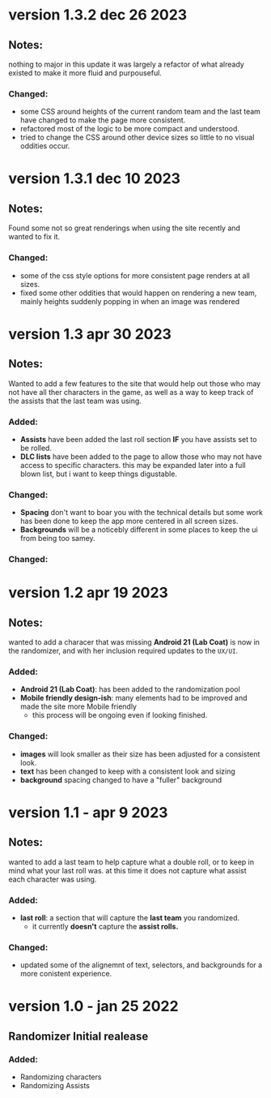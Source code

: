 # version 1.3.2 dec 26 2023

## **Notes**:
nothing to major in this update it was largely a refactor of what already existed to make it more fluid and purpouseful.

### **Changed**:
- some CSS around heights of the current random team and the last team have changed to make the page more consistent.
- refactored most of the logic to be more compact and understood.
- tried to change the CSS around other device sizes so little to no visual oddities occur.

# version 1.3.1 dec 10 2023
## **Notes**:
Found some not so great renderings when using the site recently and wanted to fix it.
### **Changed**:
- some of the css style options for more consistent page renders at all sizes.
- fixed some other oddities that would happen on rendering a new team, mainly heights suddenly popping in when an image was rendered

# version 1.3 apr 30 2023

## **Notes**:
Wanted to add a few features to the site that would help out those who may not have all ther characters in the game, as well as a way to keep track of the assists that the last team was using.

### **Added**:
- **Assists** have been added the last roll section **IF** you have assists set to be rolled.
- **DLC lists** have been added to the page to allow those who may not have access to specific characters. this may be expanded later into a full blown list, but i want to keep things digustable.

### **Changed**:
- **Spacing** don't want to boar you with the technical details but some work has been done to keep the app more centered in all screen sizes.
- **Backgrounds** will be a noticebly different in some places to keep the ui from being too samey.

### **Changed**:

# version 1.2 apr 19 2023

## **Notes**:
wanted to add a characer that was missing **Android 21 (Lab Coat)** is now in the randomizer, and with her inclusion required updates to the `UX/UI`.

### **Added**: 
- **Android 21 (Lab Coat)**: has been added to the randomization pool
- **Mobile friendly design-ish**: many elements had to be improved and made the site more Mobile friendly
    - this process will be ongoing even if looking finished.

### **Changed**:
- **images** will look smaller as their size has been adjusted for a consistent look.
- **text** has been changed to keep with a consistent look and sizing
- **background** spacing changed to have a "fuller" background

# version 1.1 - apr 9 2023

## **Notes**:
wanted to add a last team to help capture what a double roll, or to keep in mind what your last roll was. at this time it does not capture what assist each character was using.

### **Added**:
- **last roll**: a section that will capture the **last team** you randomized.
  - it currently **doesn't** capture the **assist rolls.**

### **Changed**:
- updated some of the alignemnt of text, selectors, and backgrounds for a more conistent experience.  

# version 1.0 - jan 25 2022

## Randomizer Initial realease

### **Added**:
- Randomizing characters
- Randomizing Assists
